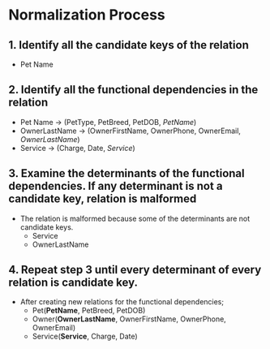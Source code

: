 # Normalization Process

## 1. Identify all the candidate keys of the relation
   * Pet Name
## 2. Identify all the functional dependencies in the relation
   * Pet Name &#8594; (PetType, PetBreed, PetDOB, _PetName_)
   * OwnerLastName &#8594; (OwnerFirstName, OwnerPhone, OwnerEmail, _OwnerLastName_)
   * Service &#8594; (Charge, Date, _Service_)
## 3. Examine the determinants of the functional dependencies. If any determinant is not a candidate key, relation is malformed
   * The relation is malformed because some of the determinants are not candidate keys.
      * Service
      * OwnerLastName
## 4. Repeat step 3 until every determinant of every relation is candidate key.
   * After creating new relations for the functional dependencies;
      * Pet(**PetName**, PetBreed, PetDOB)
      * Owner(**OwnerLastName**, OwnerFirstName, OwnerPhone, OwnerEmail) 
      * Service(**Service**, Charge, Date)
